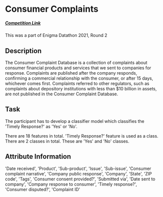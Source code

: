 # Consumer Complaints

##### [Competition Link](https://www.kaggle.com/c/consumer-complaints)
This was a part of Enigma Datathon 2021, Round 2

## Description
The Consumer Complaint Database is a collection of complaints about consumer financial products and services that we sent to companies for response. Complaints are published after the company responds, confirming a commercial relationship with the consumer, or after 15 days, whichever comes first. Complaints referred to other regulators, such as complaints about depository institutions with less than $10 billion in assets, are not published in the Consumer Complaint Database.

## Task
The participant has to develop a classifier model which classifies the 'Timely Response?' as 'Yes' or 'No'.

There are 18 features in total. 'Timely Response?' feature is used as a class. There are 2 classes in total. These are 'Yes' and 'No' classes.

## Attribute Information
'Date received', 'Product', 'Sub-product', 'Issue', 'Sub-issue', 'Consumer complaint narrative', 'Company public response', 'Company', 'State', 'ZIP code', 'Tags', 'Consumer consent provided?', 'Submitted via', 'Date sent to company', 'Company response to consumer', 'Timely response?', 'Consumer disputed?', 'Complaint ID'